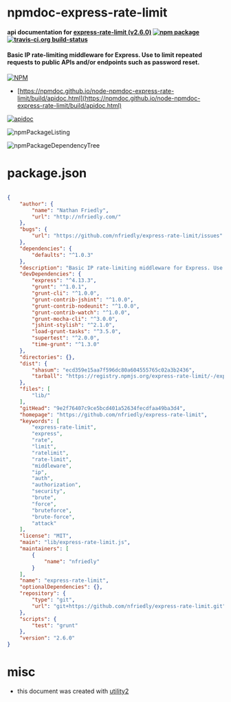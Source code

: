 # npmdoc-express-rate-limit

#### api documentation for  [express-rate-limit (v2.6.0)](https://github.com/nfriedly/express-rate-limit)  [![npm package](https://img.shields.io/npm/v/npmdoc-express-rate-limit.svg?style=flat-square)](https://www.npmjs.org/package/npmdoc-express-rate-limit) [![travis-ci.org build-status](https://api.travis-ci.org/npmdoc/node-npmdoc-express-rate-limit.svg)](https://travis-ci.org/npmdoc/node-npmdoc-express-rate-limit)

#### Basic IP rate-limiting middleware for Express. Use to limit repeated requests to public APIs and/or endpoints such as password reset.

[![NPM](https://nodei.co/npm/express-rate-limit.png?downloads=true&downloadRank=true&stars=true)](https://www.npmjs.com/package/express-rate-limit)

- [https://npmdoc.github.io/node-npmdoc-express-rate-limit/build/apidoc.html](https://npmdoc.github.io/node-npmdoc-express-rate-limit/build/apidoc.html)

[![apidoc](https://npmdoc.github.io/node-npmdoc-express-rate-limit/build/screenCapture.buildCi.browser.%252Ftmp%252Fbuild%252Fapidoc.html.png)](https://npmdoc.github.io/node-npmdoc-express-rate-limit/build/apidoc.html)

![npmPackageListing](https://npmdoc.github.io/node-npmdoc-express-rate-limit/build/screenCapture.npmPackageListing.svg)

![npmPackageDependencyTree](https://npmdoc.github.io/node-npmdoc-express-rate-limit/build/screenCapture.npmPackageDependencyTree.svg)



# package.json

```json

{
    "author": {
        "name": "Nathan Friedly",
        "url": "http://nfriedly.com/"
    },
    "bugs": {
        "url": "https://github.com/nfriedly/express-rate-limit/issues"
    },
    "dependencies": {
        "defaults": "^1.0.3"
    },
    "description": "Basic IP rate-limiting middleware for Express. Use to limit repeated requests to public APIs and/or endpoints such as password reset.",
    "devDependencies": {
        "express": "^4.13.3",
        "grunt": "^1.0.1",
        "grunt-cli": "^1.0.0",
        "grunt-contrib-jshint": "^1.0.0",
        "grunt-contrib-nodeunit": "^1.0.0",
        "grunt-contrib-watch": "^1.0.0",
        "grunt-mocha-cli": "^3.0.0",
        "jshint-stylish": "^2.1.0",
        "load-grunt-tasks": "^3.5.0",
        "supertest": "^2.0.0",
        "time-grunt": "^1.3.0"
    },
    "directories": {},
    "dist": {
        "shasum": "ecd359e15aa7f596dc80a604555765c02a3b2436",
        "tarball": "https://registry.npmjs.org/express-rate-limit/-/express-rate-limit-2.6.0.tgz"
    },
    "files": [
        "lib/"
    ],
    "gitHead": "9e2f76407c9ce5bcd401a52634fecdfaa49ba3d4",
    "homepage": "https://github.com/nfriedly/express-rate-limit",
    "keywords": [
        "express-rate-limit",
        "express",
        "rate",
        "limit",
        "ratelimit",
        "rate-limit",
        "middleware",
        "ip",
        "auth",
        "authorization",
        "security",
        "brute",
        "force",
        "bruteforce",
        "brute-force",
        "attack"
    ],
    "license": "MIT",
    "main": "lib/express-rate-limit.js",
    "maintainers": [
        {
            "name": "nfriedly"
        }
    ],
    "name": "express-rate-limit",
    "optionalDependencies": {},
    "repository": {
        "type": "git",
        "url": "git+https://github.com/nfriedly/express-rate-limit.git"
    },
    "scripts": {
        "test": "grunt"
    },
    "version": "2.6.0"
}
```



# misc
- this document was created with [utility2](https://github.com/kaizhu256/node-utility2)
